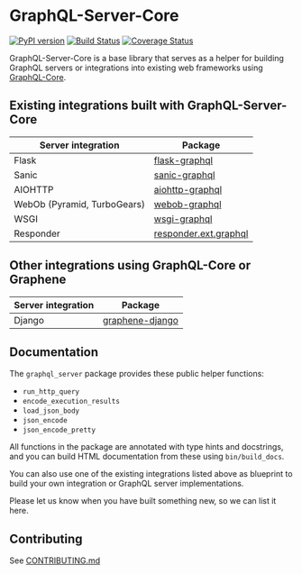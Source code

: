 # GraphQL-Server-Core

[![PyPI version](https://badge.fury.io/py/graphql-server-core.svg)](https://badge.fury.io/py/graphql-server-core)
[![Build Status](https://travis-ci.org/graphql-python/graphql-server-core.svg?branch=master)](https://travis-ci.org/graphql-python/graphql-server-core)
[![Coverage Status](https://codecov.io/gh/graphql-python/graphql-server-core/branch/master/graph/badge.svg)](https://codecov.io/gh/graphql-python/graphql-server-core)

GraphQL-Server-Core is a base library that serves as a helper
for building GraphQL servers or integrations into existing web frameworks using
[GraphQL-Core](https://github.com/graphql-python/graphql-core).

## Existing integrations built with GraphQL-Server-Core

| Server integration | Package |
|---|---|
| Flask | [flask-graphql](https://github.com/graphql-python/flask-graphql/) |
| Sanic |[sanic-graphql](https://github.com/graphql-python/sanic-graphql/) |
| AIOHTTP | [aiohttp-graphql](https://github.com/graphql-python/aiohttp-graphql) |
| WebOb (Pyramid, TurboGears) |  [webob-graphql](https://github.com/graphql-python/webob-graphql/) |
| WSGI | [wsgi-graphql](https://github.com/moritzmhmk/wsgi-graphql) |
| Responder | [responder.ext.graphql](https://github.com/kennethreitz/responder/blob/master/responder/ext/graphql.py) |

## Other integrations using GraphQL-Core or Graphene

| Server integration | Package |
|---|---|
| Django | [graphene-django](https://github.com/graphql-python/graphene-django/) |

## Documentation

The `graphql_server` package provides these public helper functions:

 * `run_http_query`
 * `encode_execution_results`
 * `load_json_body`
 * `json_encode`
 * `json_encode_pretty`

All functions in the package are annotated with type hints and docstrings,
and you can build HTML documentation from these using `bin/build_docs`.

You can also use one of the existing integrations listed above as
blueprint to build your own integration or GraphQL server implementations.

Please let us know when you have built something new, so we can list it here.

## Contributing
See [CONTRIBUTING.md](CONTRIBUTING.md)
